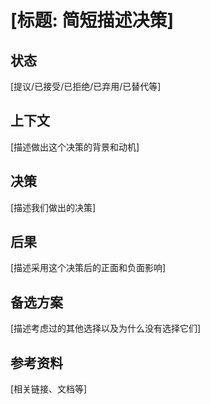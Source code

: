 # [标题: 简短描述决策]

## 状态

[提议/已接受/已拒绝/已弃用/已替代等]

## 上下文

[描述做出这个决策的背景和动机]

## 决策

[描述我们做出的决策]

## 后果

[描述采用这个决策后的正面和负面影响]

## 备选方案

[描述考虑过的其他选择以及为什么没有选择它们]

## 参考资料

[相关链接、文档等]
